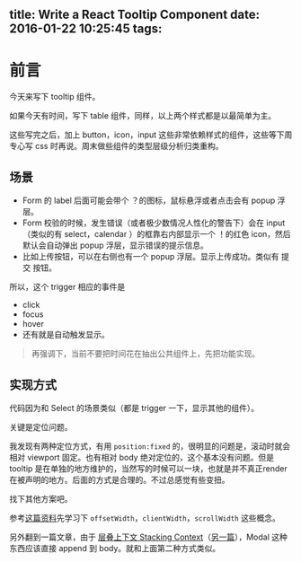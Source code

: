 title: Write a React Tooltip Component
date: 2016-01-22 10:25:45
tags:
---

# 前言

今天来写下 tooltip 组件。

如果今天有时间，写下 table 组件，同样，以上两个样式都是以最简单为主。

这些写完之后，加上 button，icon，input 这些非常依赖样式的组件，这些等下周专心写 css 时再说。周末做些组件的类型层级分析归类重构。

## 场景

- Form 的 label 后面可能会带个 ？的图标，鼠标悬浮或者点击会有 popup 浮层。
- Form 校验的时候，发生错误（或者极少数情况人性化的警告下）会在 input（类似的有 select，calendar ）的框靠右内部显示一个 ！的红色 icon，然后默认会自动弹出 popup 浮层，显示错误的提示信息。
- 比如上传按钮，可以在右侧也有一个 popup 浮层。显示上传成功。类似有 提交 按钮。

所以，这个 trigger 相应的事件是

- click
- focus
- hover
- 还有就是自动触发显示。

> 再强调下，当前不要把时间花在抽出公共组件上，先把功能实现。

## 实现方式

代码因为和 Select 的场景类似（都是 trigger 一下，显示其他的组件）。

关键是定位问题。

我发现有两种定位方式，有用 `position:fixed` 的，很明显的问题是，滚动时就会相对 viewport 固定。也有相对 body 绝对定位的，这个基本没有问题。但是 tooltip 是在单独的地方维护的，当然写的时候可以一块，也就是并不真正render在被声明的地方。后面的方式是合理的。不过总感觉有些变扭。

找下其他方案吧。

参考[这篇资料](http://stackoverflow.com/questions/21064101/understanding-offsetwidth-clientwidth-scrollwidth-and-height-respectively)先学习下 `offsetWidth`，`clientWidth`，`scrollWidth` 这些概念。

另外翻到一篇文章，由于 [层叠上下文 Stacking Context](http://web.jobbole.com/83409/)（[另一篇](http://www.zhangxinxu.com/wordpress/2016/01/understand-css-stacking-context-order-z-index/)），Modal 这种东西应该直接 append 到 body。就和上面第二种方式类似。
